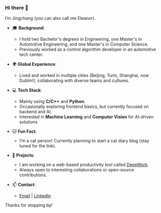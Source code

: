 ### Hi there 👋
I’m Jingchang (you can also call me Eleanor).

- 🎓 **Background**: 
  - I hold two Bachelor's degrees in Engineering, one Master's in Automotive Engineering, and one Master's in Computer Science.
  - Previously worked as a control algorithm developer in an automotive tech center.

- 🌍 **Global Experience**: 
  - Lived and worked in multiple cities (Beijing, Turin, Shanghai, now Dublin!), collaborating with diverse teams and cultures.

- 💻 **Tech Stack**: 
  - Mainly using **C/C++** and **Python**.
  - Occasionally exploring frontend basics, but currently focused on backend and AI.
  - Interested in **Machine Learning** and **Computer Vision** for AI-driven solutions

- 🐱 **Fun Fact**: 
  - I’m a cat person! Currently planning to start a cat diary blog (stay tuned for the link).

- 🚀 **Projects**: 
  - I am working on a web-based productivity tool called [DeepWork](https://github.com/DeepWork2025).
  - Always open to interesting collaborations or open-source contributions.

- 📫 **Contact**: 
  - [Email](mailto:huj1@tcd.ie) | [LinkedIn](https://www.linkedin.com/in/jingchang-hu/)

Thanks for stopping by!
